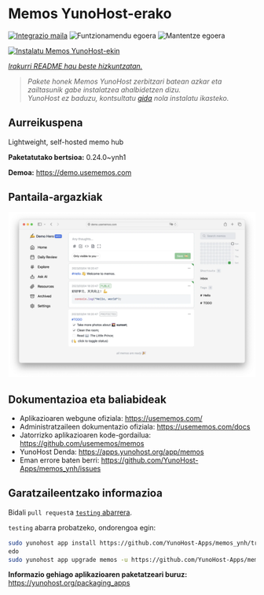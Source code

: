 <!--
Ohart ongi: README hau automatikoki sortu da <https://github.com/YunoHost/apps/tree/master/tools/readme_generator>ri esker
EZ editatu eskuz.
-->

# Memos YunoHost-erako

[![Integrazio maila](https://apps.yunohost.org/badge/integration/memos)](https://ci-apps.yunohost.org/ci/apps/memos/)
![Funtzionamendu egoera](https://apps.yunohost.org/badge/state/memos)
![Mantentze egoera](https://apps.yunohost.org/badge/maintained/memos)

[![Instalatu Memos YunoHost-ekin](https://install-app.yunohost.org/install-with-yunohost.svg)](https://install-app.yunohost.org/?app=memos)

*[Irakurri README hau beste hizkuntzatan.](./ALL_README.md)*

> *Pakete honek Memos YunoHost zerbitzari batean azkar eta zailtasunik gabe instalatzea ahalbidetzen dizu.*  
> *YunoHost ez baduzu, kontsultatu [gida](https://yunohost.org/install) nola instalatu ikasteko.*

## Aurreikuspena

Lightweight, self-hosted memo hub

**Paketatutako bertsioa:** 0.24.0~ynh1

**Demoa:** <https://demo.usememos.com>

## Pantaila-argazkiak

![Memos(r)en pantaila-argazkia](./doc/screenshots/demo.webp)

## Dokumentazioa eta baliabideak

- Aplikazioaren webgune ofiziala: <https://usememos.com/>
- Administratzaileen dokumentazio ofiziala: <https://usememos.com/docs>
- Jatorrizko aplikazioaren kode-gordailua: <https://github.com/usememos/memos>
- YunoHost Denda: <https://apps.yunohost.org/app/memos>
- Eman errore baten berri: <https://github.com/YunoHost-Apps/memos_ynh/issues>

## Garatzaileentzako informazioa

Bidali `pull request`a [`testing` abarrera](https://github.com/YunoHost-Apps/memos_ynh/tree/testing).

`testing` abarra probatzeko, ondorengoa egin:

```bash
sudo yunohost app install https://github.com/YunoHost-Apps/memos_ynh/tree/testing --debug
edo
sudo yunohost app upgrade memos -u https://github.com/YunoHost-Apps/memos_ynh/tree/testing --debug
```

**Informazio gehiago aplikazioaren paketatzeari buruz:** <https://yunohost.org/packaging_apps>
